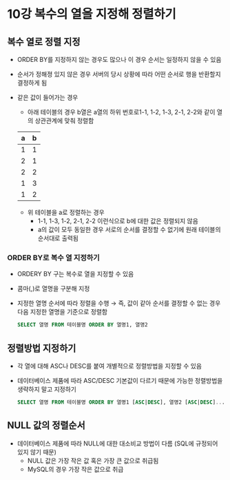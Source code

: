 # 10강 복수의 열을 지정해 정렬하기

## 복수 열로 정렬 지정

- ORDER BY를 지정하지 않는 경우도 많으나 이 경우 순서는 일정하지 않을 수 있음
- 순서가 정해졍 있지 않은 경우 서버의 당시 상황에 따라 어떤 순서로 행을 반환할지 결정하게 됨

- 같은 값이 들어가는 경우
    - 아래 테이블의 경우 b열은 a열의 하위 번호로1-1, 1-2, 1-3, 2-1, 2-2와 같이 열의 상관관계에 맞춰 정렬함

  | a | b |
  |---|---|
  | 1 | 1 |
  | 2 | 1 |
  | 2 | 2 |
  | 1 | 3 |
  | 1 | 2 |

    - 위 테이블을 a로 정렬하는 경우
        - 1-1, 1-3, 1-2, 2-1, 2-2 이런식으로 b에 대한 값은 정렬되지 않음
        - a의 값이 모두 동일한 경우 서로의 순서를 결정할 수 없기에 원래 테이블의 순서대로 출력됨

### ORDER BY로 복수 열 지정하기

- ORDERY BY 구는 복수로 열을 지정할 수 있음
- 콤마(,)로 열명을 구분해 지정
- 지정한 열명 순서에 따라 정렬을 수행
  → 즉, 값이 같아 순서를 결정할 수 없는 경우 다음 지정한 열명을 기준으로 정렬함

    ```sql
    SELECT 열명 FROM 테이블명 ORDER BY 열명1, 열명2
    ```


## 정렬방법 지정하기

- 각 열에 대해 ASC나 DESC를 붙여 개별적으로 정렬방법을 지정할 수 있음
- 데이터베이스 제품에 따라 ASC/DESC 기본값이 다르기 때문에 가능한 정렬방법을 생략하지 말고 지정하기

    ```sql
    SELECT 열명 FROM 테이블명 ORDER BY 열명1 [ASC|DESC], 열명2 [ASC|DESC]...
    ```


## NULL 값의 정렬순서

- 데이터베이스 제품에 따라 NULL에 대한 대소비교 방법이 다름 (SQL에 규정되어 있지 않기 때문)
    - NULL 값은 가장 작은 값 혹은 가장 큰 값으로 취급됨
    - MySQL의 경우 가장 작은 값으로 취급
